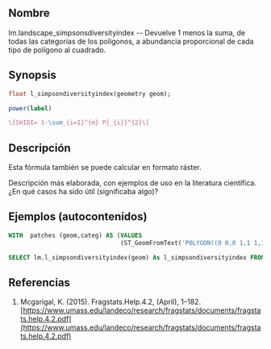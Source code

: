 ## Nombre
lm.landscape_simpsonsdiversityindex --  Devuelve 1 menos la suma, de todas las categorías de los polígonos, a abundancia proporcional de cada tipo de polígono al cuadrado.

## Synopsis

```sql
float l_simpsondiversityindex(geometry geom);

power(label)
```

```tex
\[SHIDI= 1-\sum_{i=1}^{m} P{_{i}}^{2}\]
```

## Descripción

Esta fórmula también se puede calcular en formato ráster.

Descripción más elaborada, con ejemplos de uso en la literatura científica. ¿En qué casos ha sido útil (significaba algo)?


## Ejemplos (autocontenidos)


```sql
WITH  patches (geom,categ) AS (VALUES
                               (ST_GeomFromText('POLYGON((0 0,0 1,1 1,1 0,0 0))',25830),'Urbano'))

SELECT lm.l_simpsondiversityindex(geom) As l_simpsondiversityindex FROM patches;
```

## Referencias

1. Mcgarigal, K. (2015). Fragstats.Help.4.2, (April), 1–182. [https://www.umass.edu/landeco/research/fragstats/documents/fragstats.help.4.2.pdf](https://www.umass.edu/landeco/research/fragstats/documents/fragstats.help.4.2.pdf)
